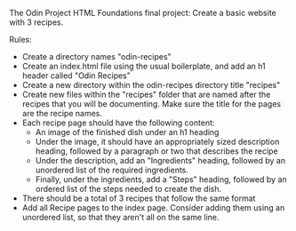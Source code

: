The Odin Project HTML Foundations final project: Create a basic website with 3 recipes. 

Rules:
- Create a directory names "odin-recipes"
- Create an index.html file using the usual boilerplate, and add an h1 header called "Odin Recipes"
- Create a new directory within the odin-recipes directory title "recipes"
- Create new files within the "recipes" folder that are named after the recipes that you will be documenting. Make sure the title for the pages are the recipe names.
- Each recipe page should have the following content:
    - An image of the finished dish under an h1 heading
    - Under the image, it should have an appropriately sized description heading, followed by a paragraph or two that describes the recipe
    - Under the description, add an "Ingredients" heading, followed by an unordered list of the required ingredients.
    - Finally, under the ingredients, add a "Steps" heading, followed by an ordered list of the steps needed to create the dish.
- There should be a total of 3 recipes that follow the same format
- Add all Recipe pages to the index page. Consider adding them using an unordered list, so that they aren't all on the same line.